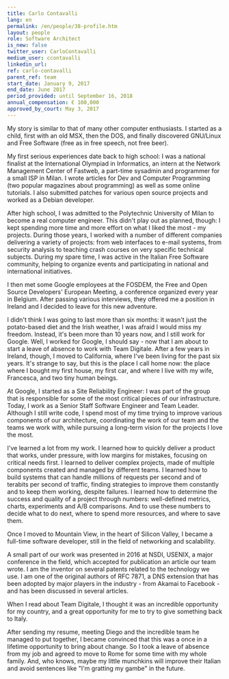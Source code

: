```yaml
---
title: Carlo Contavalli
lang: en
permalink: /en/people/38-profile.htm
layout: people
role: Software Architect
is_new: false
twitter_user: CarloContavalli
medium_user: ccontavalli
linkedin_url:
ref: carlo-contavalli
parent_ref: team
start_date: January 9, 2017
end_date: June 2017
period_provided: until September 16, 2018
annual_compensation: € 100,000
approved_by_court: May 3, 2017
---
```

My story is similar to that of many other computer enthusiasts. I started as a child, first with an old MSX, then the DOS, and finally discovered GNU/Linux and Free Software (free as in free speech, not free beer).

My first serious experiences date back to high school: I was a national finalist at the International Olympiad in Informatics, an intern at the Network Management Center of Fastweb, a part-time sysadmin and  programmer for a small ISP in Milan. I wrote articles for Dev and Computer Programming (two popular magazines about programming) as well as some online tutorials.  I also submitted patches for various open source projects and worked as a Debian developer.

After high school, I was admitted to the Polytechnic University of Milan to become a real computer engineer. This didn't play out as planned, though: I kept spending more time and more effort on what I liked the most - my projects. During those years, I worked with a number of different companies delivering a variety of projects: from web interfaces to e-mail systems, from security analysis to teaching crash courses on very specific technical subjects. During my spare time, I was active in the Italian Free Software community, helping to organize events and participating in national and international initiatives.

I then met some Google employees at the FOSDEM, the Free and Open Source Developers' European Meeting, a conference organized every year in Belgium. After passing various interviews, they offered me a position in Ireland and I decided to leave for this new adventure.

I didn't think I was going to last more than six months: it wasn't just the potato-based diet and the Irish weather, I was afraid I would miss my freedom. Instead, it's been more than 10 years now, and I still work for Google. Well, I worked for Google, I should say - now that I am about to start a leave of absence to work with Team Digitale. After a few years in Ireland, though, I moved to California, where I've been living for the past six years. It's strange to say, but this is the place I call home now: the place where I bought my first house, my first car, and where I live with my wife, Francesca, and two tiny human beings.

At Google, I started as a Site Reliability Engineer: I was part of the group that is responsible for some of the most critical pieces of our infrastructure. Today, I work as a Senior Staff Software Engineer and Team Leader. Although I still write code, I spend most of my time trying to improve various components of our architecture, coordinating the work of our team and the teams we work with, while pursuing a long-term vision for the projects I love the most.

I've learned a lot from my work. I learned how to quickly deliver a product that works, under pressure, with low margins for mistakes, focusing on critical needs first. I learned to deliver complex projects, made of multiple components created and managed by different teams. I learned how to build systems that can handle millions of requests per second and of terabits per second of traffic, finding strategies to improve them constantly and to keep them working, despite failures. I learned how to determine the success and quality of a project through numbers: well-defined metrics, charts, experiments and A/B comparisons. And to use these numbers to decide what to do next, where to spend more resources, and where to save them.

Once I moved to Mountain View, in the heart of Silicon Valley, I became a full-time software developer, still in the field of networking and scalability.

A small part of our work was presented in 2016 at NSDI, USENIX, a major conference in the field, which accepted for publication an article our team wrote. I am the inventor on several patents related to the technology we use. I am one of the original authors of RFC 7871, a DNS extension that has been adopted by major players in the industry - from Akamai to Facebook - and has been discussed in several articles.

When I read about Team Digitale, I thought it was an incredible opportunity for my country, and a great opportunity for me to try to give something back to Italy.

After sending my resume, meeting Diego and the incredible team he managed to put together, I became convinced that this was a once in a lifetime opportunity to bring about change.
So I took a leave of absence from my job and agreed to move to Rome for some time with my whole family. And, who knows, maybe my little munchkins will improve their Italian and avoid sentences like "I'm gratting my gambe" in the future.

